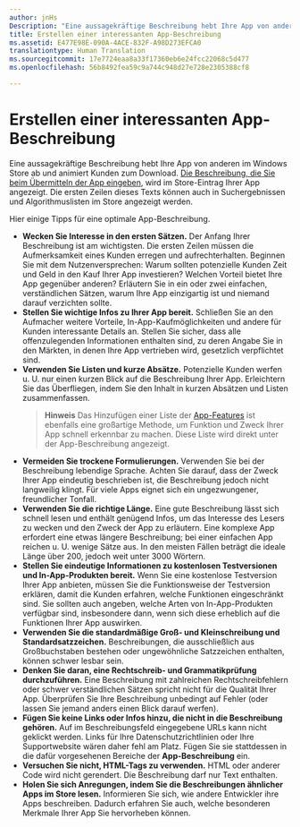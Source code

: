```yaml
---
author: jnHs
Description: "Eine aussagekräftige Beschreibung hebt Ihre App von anderen im Windows Store ab und animiert Kunden zum Download."
title: Erstellen einer interessanten App-Beschreibung
ms.assetid: E477E98E-090A-4ACE-832F-A98D273EFCA0
translationtype: Human Translation
ms.sourcegitcommit: 17e7724eaa8a33f17360eb6e24fcc22068c5d477
ms.openlocfilehash: 56b8492fea59c9a744c948d27e728e2305388cf8

---
```


# Erstellen einer interessanten App-Beschreibung


Eine aussagekräftige Beschreibung hebt Ihre App von anderen im Windows Store ab und animiert Kunden zum Download. [Die Beschreibung, die Sie beim Übermitteln der App eingeben](create-app-descriptions.md), wird im Store-Eintrag Ihrer App angezeigt. Die ersten Zeilen dieses Texts können auch in Suchergebnissen und Algorithmuslisten im Store angezeigt werden.


Hier einige Tipps für eine optimale App-Beschreibung.

-   **Wecken Sie Interesse in den ersten Sätzen.** Der Anfang Ihrer Beschreibung ist am wichtigsten. Die ersten Zeilen müssen die Aufmerksamkeit eines Kunden erregen und aufrechterhalten. Beginnen Sie mit dem Nutzenversprechen: Warum sollten potenzielle Kunden Zeit und Geld in den Kauf Ihrer App investieren? Welchen Vorteil bietet Ihre App gegenüber anderen? Erläutern Sie in ein oder zwei einfachen, verständlichen Sätzen, warum Ihre App einzigartig ist und niemand darauf verzichten sollte.
-   **Stellen Sie wichtige Infos zu Ihrer App bereit.** Schließen Sie an den Aufmacher weitere Vorteile, In-App-Kaufmöglichkeiten und andere für Kunden interessante Details an. Stellen Sie sicher, dass alle offenzulegenden Informationen enthalten sind, zu deren Angabe Sie in den Märkten, in denen Ihre App vertrieben wird, gesetzlich verpflichtet sind.
-   **Verwenden Sie Listen und kurze Absätze.** Potenzielle Kunden werfen u. U. nur einen kurzen Blick auf die Beschreibung Ihrer App. Erleichtern Sie das Überfliegen, indem Sie den Inhalt in kurzen Absätzen und Listen zusammenfassen.
    > **Hinweis**  Das Hinzufügen einer Liste der [App-Features](create-app-descriptions.md#app-features) ist ebenfalls eine großartige Methode, um Funktion und Zweck Ihrer App schnell erkennbar zu machen. Diese Liste wird direkt unter der App-Beschreibung angezeigt.
-   **Vermeiden Sie trockene Formulierungen.** Verwenden Sie bei der Beschreibung lebendige Sprache. Achten Sie darauf, dass der Zweck Ihrer App eindeutig beschrieben ist, die Beschreibung jedoch nicht langweilig klingt. Für viele Apps eignet sich ein ungezwungener, freundlicher Tonfall.
-   **Verwenden Sie die richtige Länge.** Eine gute Beschreibung lässt sich schnell lesen und enthält genügend Infos, um das Interesse des Lesers zu wecken und den Zweck der App zu erläutern. Eine komplexe App erfordert eine etwas längere Beschreibung; bei einer einfachen App reichen u. U. wenige Sätze aus. In den meisten Fällen beträgt die ideale Länge über 200, jedoch weit unter 3000 Wörtern.
-   **Stellen Sie eindeutige Informationen zu kostenlosen Testversionen und In-App-Produkten bereit.** Wenn Sie eine kostenlose Testversion Ihrer App anbieten, müssen Sie die Funktionsweise der Testversion erklären, damit die Kunden erfahren, welche Funktionen eingeschränkt sind. Sie sollten auch angeben, welche Arten von In-App-Produkten verfügbar sind, insbesondere dann, wenn sich diese erheblich auf die Funktionen Ihrer App auswirken.
-   **Verwenden Sie die standardmäßige Groß- und Kleinschreibung und Standardsatzzeichen.** Beschreibungen, die ausschließlich aus Großbuchstaben bestehen oder ungewöhnliche Satzzeichen enthalten, können schwer lesbar sein.
-   **Denken Sie daran, eine Rechtschreib- und Grammatikprüfung durchzuführen.** Eine Beschreibung mit zahlreichen Rechtschreibfehlern oder schwer verständlichen Sätzen spricht nicht für die Qualität Ihrer App. Überprüfen Sie Ihre Beschreibung unbedingt auf Fehler (oder lassen Sie jemand anders einen Blick darauf werfen).
-   **Fügen Sie keine Links oder Infos hinzu, die nicht in die Beschreibung gehören.** Auf im Beschreibungsfeld eingegebene URLs kann nicht geklickt werden. Links für Ihre Datenschutzrichtlinien oder Ihre Supportwebsite wären daher fehl am Platz. Fügen Sie sie stattdessen in die dafür vorgesehenen Bereiche der **App-Beschreibung** ein.
-   **Versuchen Sie nicht, HTML-Tags zu verwenden.** HTML oder anderer Code wird nicht gerendert. Die Beschreibung darf nur Text enthalten.
-   **Holen Sie sich Anregungen, indem Sie die Beschreibungen ähnlicher Apps im Store lesen.** Informieren Sie sich, wie andere Entwickler ihre Apps beschreiben. Dadurch erfahren Sie auch, welche besonderen Merkmale Ihrer App Sie hervorheben können.

 

 







<!--HONumber=Jun16_HO4-->


